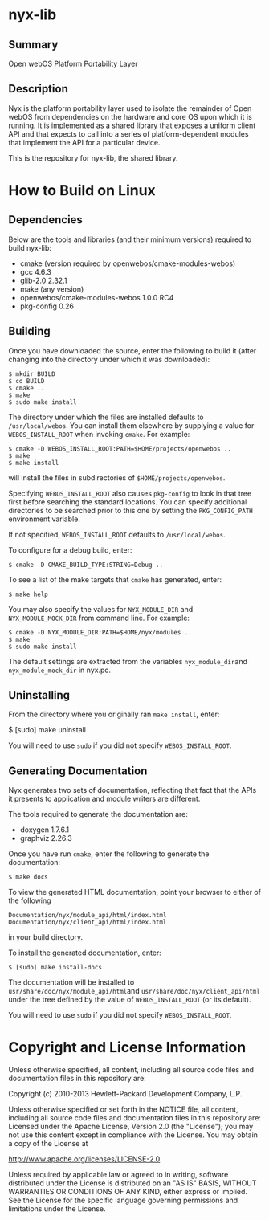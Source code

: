 nyx-lib
=======
Summary
-------
Open webOS Platform Portability Layer

Description
-----------

Nyx is the platform portability layer used to isolate the remainder of
Open webOS from dependencies on the hardware and core OS upon which it
is running. It is implemented as a shared library that exposes a uniform
client API and that expects to call into a series of platform-dependent
modules that implement the API for a particular device.

This is the repository for nyx-lib, the shared library.

How to Build on Linux
=====================

## Dependencies

Below are the tools and libraries (and their minimum versions) required to build nyx-lib:

* cmake  (version required by openwebos/cmake-modules-webos)
* gcc 4.6.3
* glib-2.0 2.32.1
* make (any version)
* openwebos/cmake-modules-webos 1.0.0 RC4
* pkg-config 0.26

## Building

Once you have downloaded the source, enter the following to build it (after
changing into the directory under which it was downloaded):

    $ mkdir BUILD
    $ cd BUILD
    $ cmake ..
    $ make
    $ sudo make install

The directory under which the files are installed defaults to `/usr/local/webos`.
You can install them elsewhere by supplying a value for `WEBOS_INSTALL_ROOT`
when invoking `cmake`. For example:

    $ cmake -D WEBOS_INSTALL_ROOT:PATH=$HOME/projects/openwebos ..
    $ make
    $ make install

will install the files in subdirectories of `$HOME/projects/openwebos`.

Specifying `WEBOS_INSTALL_ROOT` also causes `pkg-config` to look in that tree
first before searching the standard locations. You can specify additional
directories to be searched prior to this one by setting the `PKG_CONFIG_PATH`
environment variable.

If not specified, `WEBOS_INSTALL_ROOT` defaults to `/usr/local/webos`.

To configure for a debug build, enter:

    $ cmake -D CMAKE_BUILD_TYPE:STRING=Debug ..

To see a list of the make targets that `cmake` has generated, enter:

    $ make help

You may also specify the values for `NYX_MODULE_DIR` and `NYX_MODULE_MOCK_DIR` from 
command line. For example:

    $ cmake -D NYX_MODULE_DIR:PATH=$HOME/nyx/modules ..
    $ make
    $ sudo make install

The default settings are extracted from the variables `nyx_module_dir`and `nyx_module_mock_dir`
in nyx.pc.

## Uninstalling

From the directory where you originally ran `make install`, enter:

 $ [sudo] make uninstall

You will need to use `sudo` if you did not specify `WEBOS_INSTALL_ROOT`.

## Generating Documentation

Nyx generates two sets of documentation, reflecting that fact that the APIs
it presents to application and module writers are different.

The tools required to generate the documentation are:

- doxygen 1.7.6.1
- graphviz 2.26.3

Once you have run `cmake`, enter the following to generate the documentation:

    $ make docs

To view the generated HTML documentation, point your browser to either of the
following

    Documentation/nyx/module_api/html/index.html
    Documentation/nyx/client_api/html/index.html

in your build directory.

To install the generated documentation, enter:

    $ [sudo] make install-docs

The documentation will be installed to `usr/share/doc/nyx/module_api/html`and
`usr/share/doc/nyx/client_api/html` under the tree defined by the value of 
`WEBOS_INSTALL_ROOT` (or its default).

You will need to use `sudo` if you did not specify `WEBOS_INSTALL_ROOT`.

# Copyright and License Information

Unless otherwise specified, all content, including all source code files and
documentation files in this repository are:

Copyright (c) 2010-2013 Hewlett-Packard Development Company, L.P.

Unless otherwise specified or set forth in the NOTICE file, all content,
including all source code files and documentation files in this repository are:
Licensed under the Apache License, Version 2.0 (the "License");
you may not use this content except in compliance with the License.
You may obtain a copy of the License at

http://www.apache.org/licenses/LICENSE-2.0

Unless required by applicable law or agreed to in writing, software
distributed under the License is distributed on an "AS IS" BASIS,
WITHOUT WARRANTIES OR CONDITIONS OF ANY KIND, either express or implied.
See the License for the specific language governing permissions and
limitations under the License.



